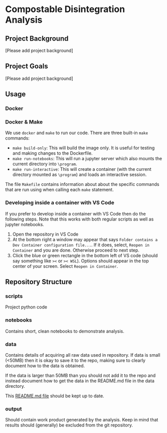 # Compostable Disintegration Analysis

## Project Background

[Please add project background]

## Project Goals

[Please add project background]

## Usage

### Docker

### Docker & Make

We use `docker` and `make` to run our code. There are three built-in `make` commands:

* `make build-only`: This will build the image only. It is useful for testing and making changes to the Dockerfile.
* `make run-notebooks`: This will run a jupyter server which also mounts the current directory into `\program`.
* `make run-interactive`: This will create a container (with the current directory mounted as `\program`) and loads an interactive session. 

The file `Makefile` contains information about about the specific commands that are run using when calling each `make` statement.

### Developing inside a container with VS Code

If you prefer to develop inside a container with VS Code then do the following steps. Note that this works with both regular scripts as well as jupyter notebooks.

1. Open the repository in VS Code
2. At the bottom right a window may appear that says `Folder contains a Dev Container configuration file...`. If it does, select, `Reopen in Container` and you are done. Otherwise proceed to next step. 
3. Click the blue or green rectangle in the bottom left of VS code (should say something like `><` or `>< WSL`). Options should appear in the top center of your screen. Select `Reopen in Container`.




## Repository Structure

### scripts
Project python code

### notebooks
Contains short, clean notebooks to demonstrate analysis.

### data

Contains details of acquiring all raw data used in repository. If data is small (<50MB) then it is okay to save it to the repo, making sure to clearly document how to the data is obtained.

If the data is larger than 50MB than you should not add it to the repo and instead document how to get the data in the README.md file in the data directory. 

This [README.md file](/data/README.md) should be kept up to date.

### output
Should contain work product generated by the analysis. Keep in mind that results should (generally) be excluded from the git repository.
